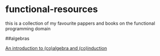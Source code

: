 # functional-resources


this is a collection of my favourite pappers and books on the functional programming domain 


 ##algebras

[An introduction to (co)algebra and (co)induction](https://www.google.com/url?sa=t&rct=j&q=&esrc=s&source=web&cd=1&cad=rja&uact=8&ved=2ahUKEwiipIaHhsrlAhXHxaYKHUEEBasQFjAAegQIAxAC&url=https://homepages.cwi.nl/~janr/papers/files-of-papers/2011_Jacobs_Rutten_new.pdf&usg=AOvVaw17jFzU7DYFnM4avJpgELY0)
